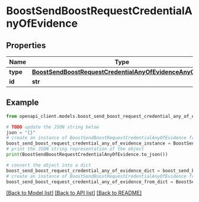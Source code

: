 # BoostSendBoostRequestCredentialAnyOfEvidence


## Properties

Name | Type | Description | Notes
------------ | ------------- | ------------- | -------------
**type** | [**BoostSendBoostRequestCredentialAnyOfEvidenceAnyOfType**](BoostSendBoostRequestCredentialAnyOfEvidenceAnyOfType.md) |  | 
**id** | **str** |  | [optional] 

## Example

```python
from openapi_client.models.boost_send_boost_request_credential_any_of_evidence import BoostSendBoostRequestCredentialAnyOfEvidence

# TODO update the JSON string below
json = "{}"
# create an instance of BoostSendBoostRequestCredentialAnyOfEvidence from a JSON string
boost_send_boost_request_credential_any_of_evidence_instance = BoostSendBoostRequestCredentialAnyOfEvidence.from_json(json)
# print the JSON string representation of the object
print(BoostSendBoostRequestCredentialAnyOfEvidence.to_json())

# convert the object into a dict
boost_send_boost_request_credential_any_of_evidence_dict = boost_send_boost_request_credential_any_of_evidence_instance.to_dict()
# create an instance of BoostSendBoostRequestCredentialAnyOfEvidence from a dict
boost_send_boost_request_credential_any_of_evidence_from_dict = BoostSendBoostRequestCredentialAnyOfEvidence.from_dict(boost_send_boost_request_credential_any_of_evidence_dict)
```
[[Back to Model list]](../README.md#documentation-for-models) [[Back to API list]](../README.md#documentation-for-api-endpoints) [[Back to README]](../README.md)


